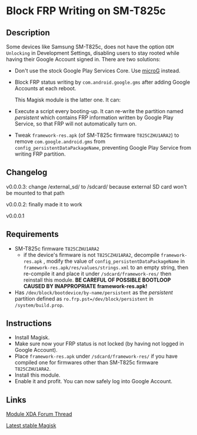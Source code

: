 # **Block FRP Writing on SM-T825c**
## Description
Some devices like Samsung SM-T825c, does not have the option `OEM Unlocking` in Development Settings, disabling users to stay rooted while having their Google Account signed in. There are two solutions:

- Don't use the stock Google Play Services Core. Use [microG](https://microg.org/) instead.

- Block FRP status writing by `com.android.google.gms` after adding Google Accounts at each reboot.

  This Magisk module is the latter one. It can:

- Execute a script every booting-up. It can re-write the partition named *persistent* which contains FRP information written by Google Play Service, so that FRP will not automatically turn on.
- Tweak `framework-res.apk` (of SM-T825c firmware `T825CZHU1ARA2`) to remove `com.google.android.gms` from `config_persistentDataPackageName`, preventing Google Play Service from writing FRP partition.
## Changelog
v0.0.0.3: change /external_sd/ to /sdcard/ because external SD card won't be mounted to that path

v0.0.0.2: finally made it to work

v0.0.0.1

## Requirements
- SM-T825c firmware `T825CZHU1ARA2`
  - if the device's firmware is not `T825CZHU1ARA2`, decompile `framework-res.apk` , modify the value of `config_persistentDataPackageName` in `framework-res.apk/res/values/strings.xml` to an empty string, then re-compile it and place it under `/sdcard/framework-res/` then reinstall this module. **BE CAREFUL OF POSSIBLE BOOTLOOP CAUSED BY INAPPROPRIATE framework-res.apk!**
- Has `/dev/block/bootdevice/by-name/persistent` as the *persistent* partition defined as `ro.frp.pst=/dev/block/persistent`  in `/system/build.prop`.
## Instructions

- Install Magisk.
- Make sure now your FRP status is not locked (by having not logged in Google Account).
- Place `framework-res.apk` under `/sdcard/framework-res/` if you have compiled one for firmwares other than SM-T825c firmware `T825CZHU1ARA2`.
- Install this module.
- Enable it and profit. You can now safely log into Google Account.

## Links

[Module XDA Forum Thread](https://forum.xda-developers.com/apps/magisk/module-url-here "Module official XDA thread")

[Latest stable Magisk](http://www.tiny.cc/latestmagisk)
